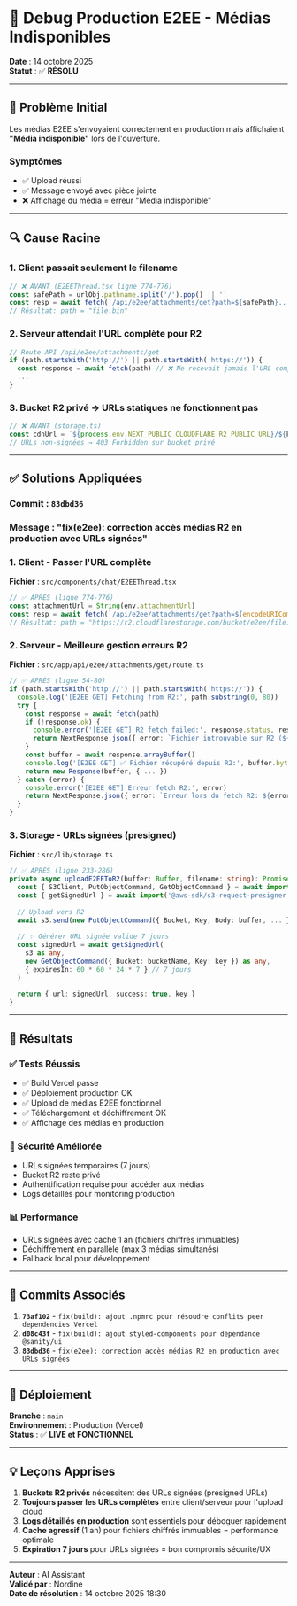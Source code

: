 # 🐛 Debug Production E2EE - Médias Indisponibles

**Date** : 14 octobre 2025  
**Statut** : ✅ **RÉSOLU**

---

## 🔴 Problème Initial

Les médias E2EE s'envoyaient correctement en production mais affichaient **"Média indisponible"** lors de l'ouverture.

### Symptômes
- ✅ Upload réussi
- ✅ Message envoyé avec pièce jointe
- ❌ Affichage du média = erreur "Média indisponible"

---

## 🔍 Cause Racine

### 1. **Client passait seulement le filename**
```typescript
// ❌ AVANT (E2EEThread.tsx ligne 774-776)
const safePath = urlObj.pathname.split('/').pop() || ''
const resp = await fetch(`/api/e2ee/attachments/get?path=${safePath}...`)
// Résultat: path = "file.bin"
```

### 2. **Serveur attendait l'URL complète pour R2**
```typescript
// Route API /api/e2ee/attachments/get
if (path.startsWith('http://') || path.startsWith('https://')) {
  const response = await fetch(path) // ❌ Ne recevait jamais l'URL complète
  ...
}
```

### 3. **Bucket R2 privé → URLs statiques ne fonctionnent pas**
```typescript
// ❌ AVANT (storage.ts)
const cdnUrl = `${process.env.NEXT_PUBLIC_CLOUDFLARE_R2_PUBLIC_URL}/${key}`
// URLs non-signées → 403 Forbidden sur bucket privé
```

---

## ✅ Solutions Appliquées

### **Commit** : `83dbd36`
### **Message** : "fix(e2ee): correction accès médias R2 en production avec URLs signées"

### 1. **Client - Passer l'URL complète** 
**Fichier** : `src/components/chat/E2EEThread.tsx`
```typescript
// ✅ APRÈS (ligne 774-776)
const attachmentUrl = String(env.attachmentUrl)
const resp = await fetch(`/api/e2ee/attachments/get?path=${encodeURIComponent(attachmentUrl)}...`)
// Résultat: path = "https://r2.cloudflarestorage.com/bucket/e2ee/file.bin?signature=..."
```

### 2. **Serveur - Meilleure gestion erreurs R2**
**Fichier** : `src/app/api/e2ee/attachments/get/route.ts`
```typescript
// ✅ APRÈS (ligne 54-80)
if (path.startsWith('http://') || path.startsWith('https://')) {
  console.log('[E2EE GET] Fetching from R2:', path.substring(0, 80))
  try {
    const response = await fetch(path)
    if (!response.ok) {
      console.error('[E2EE GET] R2 fetch failed:', response.status, response.statusText)
      return NextResponse.json({ error: `Fichier introuvable sur R2 (${response.status})` }, { status: 404 })
    }
    const buffer = await response.arrayBuffer()
    console.log('[E2EE GET] ✅ Fichier récupéré depuis R2:', buffer.byteLength, 'bytes')
    return new Response(buffer, { ... })
  } catch (error) {
    console.error('[E2EE GET] Erreur fetch R2:', error)
    return NextResponse.json({ error: `Erreur lors du fetch R2: ${error.message}` }, { status: 500 })
  }
}
```

### 3. **Storage - URLs signées (presigned)**
**Fichier** : `src/lib/storage.ts`
```typescript
// ✅ APRÈS (ligne 233-286)
private async uploadE2EEToR2(buffer: Buffer, filename: string): Promise<UploadResult> {
  const { S3Client, PutObjectCommand, GetObjectCommand } = await import('@aws-sdk/client-s3')
  const { getSignedUrl } = await import('@aws-sdk/s3-request-presigner')
  
  // Upload vers R2
  await s3.send(new PutObjectCommand({ Bucket, Key, Body: buffer, ... }))
  
  // ✨ Générer URL signée valide 7 jours
  const signedUrl = await getSignedUrl(
    s3 as any, 
    new GetObjectCommand({ Bucket: bucketName, Key: key }) as any, 
    { expiresIn: 60 * 60 * 24 * 7 } // 7 jours
  )
  
  return { url: signedUrl, success: true, key }
}
```

---

## 🎯 Résultats

### ✅ Tests Réussis
- ✅ Build Vercel passe
- ✅ Déploiement production OK
- ✅ Upload de médias E2EE fonctionnel
- ✅ Téléchargement et déchiffrement OK
- ✅ Affichage des médias en production

### 🔐 Sécurité Améliorée
- URLs signées temporaires (7 jours)
- Bucket R2 reste privé
- Authentification requise pour accéder aux médias
- Logs détaillés pour monitoring production

### 📊 Performance
- URLs signées avec cache 1 an (fichiers chiffrés immuables)
- Déchiffrement en parallèle (max 3 médias simultanés)
- Fallback local pour développement

---

## 📝 Commits Associés

1. **`73af102`** - `fix(build): ajout .npmrc pour résoudre conflits peer dependencies Vercel`
2. **`d08c43f`** - `fix(build): ajout styled-components pour dépendance @sanity/ui`
3. **`83dbd36`** - `fix(e2ee): correction accès médias R2 en production avec URLs signées`

---

## 🚀 Déploiement

**Branche** : `main`  
**Environnement** : Production (Vercel)  
**Status** : ✅ **LIVE et FONCTIONNEL**

---

## 💡 Leçons Apprises

1. **Buckets R2 privés** nécessitent des URLs signées (presigned URLs)
2. **Toujours passer les URLs complètes** entre client/serveur pour l'upload cloud
3. **Logs détaillés en production** sont essentiels pour déboguer rapidement
4. **Cache agressif** (1 an) pour fichiers chiffrés immuables = performance optimale
5. **Expiration 7 jours** pour URLs signées = bon compromis sécurité/UX

---

**Auteur** : AI Assistant  
**Validé par** : Nordine  
**Date de résolution** : 14 octobre 2025 18:30

